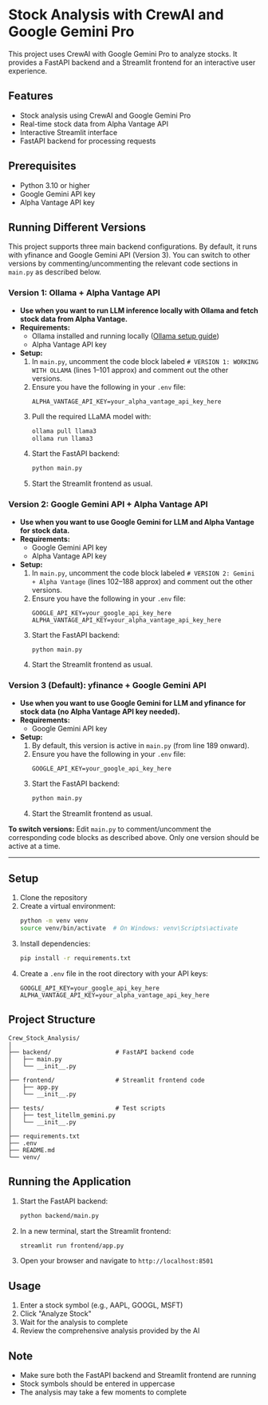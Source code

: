 # Stock Analysis with CrewAI and Google Gemini Pro

This project uses CrewAI with Google Gemini Pro to analyze stocks. It provides a FastAPI backend and a Streamlit frontend for an interactive user experience.

## Features

- Stock analysis using CrewAI and Google Gemini Pro
- Real-time stock data from Alpha Vantage API
- Interactive Streamlit interface
- FastAPI backend for processing requests

## Prerequisites

- Python 3.10 or higher
- Google Gemini API key
- Alpha Vantage API key

## Running Different Versions

This project supports three main backend configurations. By default, it runs with yfinance and Google Gemini API (Version 3). You can switch to other versions by commenting/uncommenting the relevant code sections in `main.py` as described below.

### Version 1: Ollama + Alpha Vantage API
- **Use when you want to run LLM inference locally with Ollama and fetch stock data from Alpha Vantage.**
- **Requirements:**
  - Ollama installed and running locally ([Ollama setup guide](https://ollama.com/))
  - Alpha Vantage API key
- **Setup:**
  1. In `main.py`, uncomment the code block labeled `# VERSION 1: WORKING WITH OLLAMA` (lines 1–101 approx) and comment out the other versions.
  2. Ensure you have the following in your `.env` file:
     ```
     ALPHA_VANTAGE_API_KEY=your_alpha_vantage_api_key_here
     ```
  3. Pull the required LLaMA model with:
     ```bash
     ollama pull llama3
     ollama run llama3
     ```
  4. Start the FastAPI backend:
     ```bash
     python main.py
     ```
  5. Start the Streamlit frontend as usual.

### Version 2: Google Gemini API + Alpha Vantage API
- **Use when you want to use Google Gemini for LLM and Alpha Vantage for stock data.**
- **Requirements:**
  - Google Gemini API key
  - Alpha Vantage API key
- **Setup:**
  1. In `main.py`, uncomment the code block labeled `# VERSION 2: Gemini + Alpha Vantage` (lines 102–188 approx) and comment out the other versions.
  2. Ensure you have the following in your `.env` file:
     ```
     GOOGLE_API_KEY=your_google_api_key_here
     ALPHA_VANTAGE_API_KEY=your_alpha_vantage_api_key_here
     ```
  3. Start the FastAPI backend:
     ```bash
     python main.py
     ```
  4. Start the Streamlit frontend as usual.

### Version 3 (Default): yfinance + Google Gemini API
- **Use when you want to use Google Gemini for LLM and yfinance for stock data (no Alpha Vantage API key needed).**
- **Requirements:**
  - Google Gemini API key
- **Setup:**
  1. By default, this version is active in `main.py` (from line 189 onward).
  2. Ensure you have the following in your `.env` file:
     ```
     GOOGLE_API_KEY=your_google_api_key_here
     ```
  3. Start the FastAPI backend:
     ```bash
     python main.py
     ```
  4. Start the Streamlit frontend as usual.

**To switch versions:** Edit `main.py` to comment/uncomment the corresponding code blocks as described above. Only one version should be active at a time.

---

## Setup

1. Clone the repository
2. Create a virtual environment:
   ```bash
   python -m venv venv
   source venv/bin/activate  # On Windows: venv\Scripts\activate
   ```
3. Install dependencies:
   ```bash
   pip install -r requirements.txt
   ```
4. Create a `.env` file in the root directory with your API keys:
   ```
   GOOGLE_API_KEY=your_google_api_key_here
   ALPHA_VANTAGE_API_KEY=your_alpha_vantage_api_key_here
   ```

## Project Structure

```
Crew_Stock_Analysis/
│
├── backend/                  # FastAPI backend code
│   ├── main.py
│   └── __init__.py
│
├── frontend/                 # Streamlit frontend code
│   ├── app.py
│   └── __init__.py
│
├── tests/                    # Test scripts
│   ├── test_litellm_gemini.py
│   └── __init__.py
│
├── requirements.txt
├── .env
├── README.md
└── venv/
```

## Running the Application

1. Start the FastAPI backend:
   ```bash
   python backend/main.py
   ```

2. In a new terminal, start the Streamlit frontend:
   ```bash
   streamlit run frontend/app.py
   ```

3. Open your browser and navigate to `http://localhost:8501`

## Usage

1. Enter a stock symbol (e.g., AAPL, GOOGL, MSFT)
2. Click "Analyze Stock"
3. Wait for the analysis to complete
4. Review the comprehensive analysis provided by the AI

## Note

- Make sure both the FastAPI backend and Streamlit frontend are running
- Stock symbols should be entered in uppercase
- The analysis may take a few moments to complete 